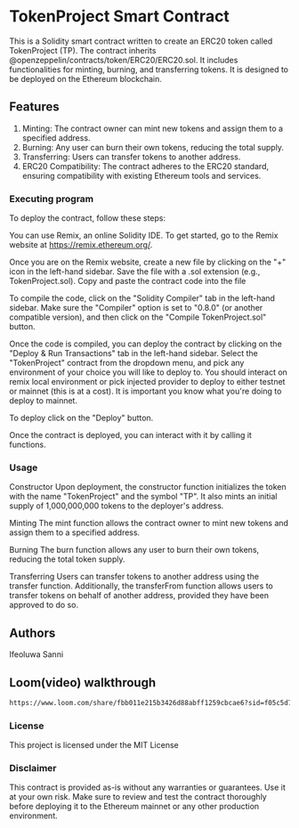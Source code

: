 # TokenProject Smart Contract

This is a Solidity smart contract written to create an ERC20 token called TokenProject (TP). The contract inherits @openzeppelin/contracts/token/ERC20/ERC20.sol. It includes functionalities for minting, burning, and transferring tokens. It is designed to be deployed on the Ethereum blockchain.


## Features

1. Minting: The contract owner can mint new tokens and assign them to a specified address.
2. Burning: Any user can burn their own tokens, reducing the total supply.
3. Transferring: Users can transfer tokens to another address.
4. ERC20 Compatibility: The contract adheres to the ERC20 standard, ensuring compatibility with existing Ethereum tools and services.


### Executing program

To deploy the contract, follow these steps:

You can use Remix, an online Solidity IDE. To get started, go to the Remix website at https://remix.ethereum.org/.

Once you are on the Remix website, create a new file by clicking on the "+" icon in the left-hand sidebar. Save the file with a .sol extension (e.g., TokenProject.sol). Copy and paste the contract code into the file



To compile the code, click on the "Solidity Compiler" tab in the left-hand sidebar. Make sure the "Compiler" option is set to "0.8.0" (or another compatible version), and then click on the "Compile TokenProject.sol" button.

Once the code is compiled, you can deploy the contract by clicking on the "Deploy & Run Transactions" tab in the left-hand sidebar. Select the "TokenProject" contract from the dropdown menu, and pick any environment of your choice you will like to deploy to.
You should interact on remix local environment or pick injected provider to deploy to either testnet or mainnet (this is at a cost). It is important you know what you're doing to deploy to mainnet.

To deploy click on the "Deploy" button.

Once the contract is deployed, you can interact with it by calling it functions.


### Usage

Constructor
Upon deployment, the constructor function initializes the token with the name "TokenProject" and the symbol "TP". It also mints an initial supply of 1,000,000,000 tokens to the deployer's address.

Minting
The mint function allows the contract owner to mint new tokens and assign them to a specified address.

Burning
The burn function allows any user to burn their own tokens, reducing the total token supply.

Transferring
Users can transfer tokens to another address using the transfer function. Additionally, the transferFrom function allows users to transfer tokens on behalf of another address, provided they have been approved to do so.


## Authors
Ifeoluwa Sanni


## Loom(video) walkthrough
```bash
https://www.loom.com/share/fbb011e215b3426d88abff1259cbcae6?sid=f05c5d79-8e65-410f-bac7-c0efabbcff84
```

### License
This project is licensed under the MIT License


### Disclaimer

This contract is provided as-is without any warranties or guarantees. Use it at your own risk. Make sure to review and test the contract thoroughly before deploying it to the Ethereum mainnet or any other production environment.